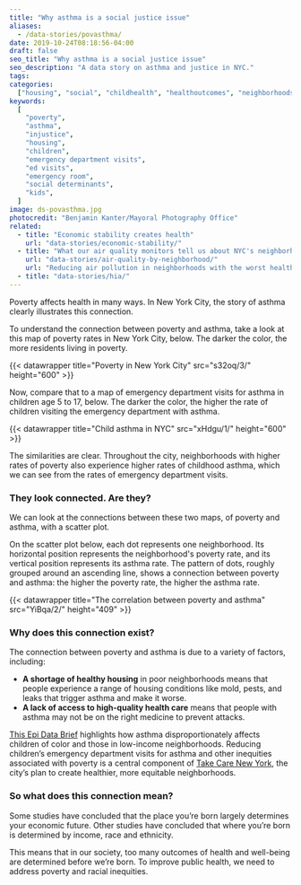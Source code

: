 ```yaml
---
title: "Why asthma is a social justice issue"
aliases:
  - /data-stories/povasthma/
date: 2019-10-24T08:18:56-04:00
draft: false
seo_title: "Why asthma is a social justice issue"
seo_description: "A data story on asthma and justice in NYC."
tags:
categories:
  ["housing", "social", "childhealth", "healthoutcomes", "neighborhoods"]
keywords:
  [
    "poverty",
    "asthma",
    "injustice",
    "housing",
    "children",
    "emergency department visits",
    "ed visits",
    "emergency room",
    "social determinants",
    "kids",
  ]
image: ds-povasthma.jpg
photocredit: "Benjamin Kanter/Mayoral Photography Office"
related:
  - title: "Economic stability creates health"
    url: "data-stories/economic-stability/"
  - title: "What our air quality monitors tell us about NYC's neighborhoods"
    url: "data-stories/air-quality-by-neighborhood/"
    url: "Reducing air pollution in neighborhoods with the worst health impacts"
  - title: "data-stories/hia/"
---
```


Poverty affects health in many ways. In New York City, the story of asthma clearly illustrates this connection.

To understand the connection between poverty and asthma, take a look at this map of poverty rates in New York City, below. The darker the color, the more residents living in poverty.

{{< datawrapper title="Poverty in New York City" src="s32oq/3/" height="600" >}}

Now, compare that to a map of emergency department visits for asthma in children age 5 to 17, below. The darker the color, the higher the rate of children visiting the emergency department with asthma.

{{< datawrapper title="Child asthma in NYC" src="xHdgu/1/" height="600" >}}

The similarities are clear. Throughout the city, neighborhoods with higher rates of poverty also experience higher rates of childhood asthma, which we can see from the rates of emergency department visits.

### They look connected. Are they?

We can look at the connections between these two maps, of poverty and asthma, with a scatter plot.

On the scatter plot below, each dot represents one neighborhood. Its horizontal position represents the neighborhood's poverty rate, and its vertical position represents its asthma rate. The pattern of dots, roughly grouped around an ascending line, shows a connection between poverty and asthma: the higher the poverty rate, the higher the asthma rate.

{{< datawrapper title="The correlation between poverty and asthma" src="YiBqa/2/" height="409" >}}

### Why does this connection exist?

The connection between poverty and asthma is due to a variety of factors, including:

- **A shortage of healthy housing** in poor neighborhoods means that people experience a range of housing conditions like mold, pests, and leaks that trigger asthma and make it worse.
- **A lack of access to high-quality health care** means that people with asthma may not be on the right medicine to prevent attacks.

[This Epi Data Brief](https://www1.nyc.gov/assets/doh/downloads/pdf/epi/databrief90.pdf) highlights how asthma disproportionately affects children of color and those in low-income neighborhoods. Reducing children’s emergency department visits for asthma and other inequities associated with poverty is a central component of [Take Care New York](https://www1.nyc.gov/assets/doh/downloads/pdf/tcny/tcny-2020.pdf), the city’s plan to create healthier, more equitable neighborhoods.

### So what does this connection mean?

Some studies have concluded that the place you’re born largely determines your economic future. Other studies have concluded that where you’re born is determined by income, race and ethnicity.

This means that in our society, too many outcomes of health and well-being are determined before we’re born. To improve public health, we need to address poverty and racial inequities.
